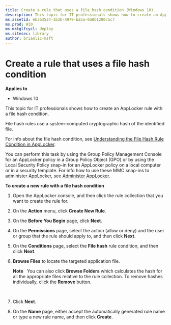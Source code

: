 ```yaml
---
title: Create a rule that uses a file hash condition (Windows 10)
description: This topic for IT professionals shows how to create an AppLocker rule with a file hash condition.
ms.assetid: eb3b3524-1b3b-4979-ba5a-0a0b1280c5c7
ms.prod: W10
ms.mktglfcycl: deploy
ms.sitesec: library
author: brianlic-msft
---
```


# Create a rule that uses a file hash condition


**Applies to**

-   Windows 10

This topic for IT professionals shows how to create an AppLocker rule with a file hash condition.

File hash rules use a system-computed cryptographic hash of the identified file.

For info about the file hash condition, see [Understanding the File Hash Rule Condition in AppLocker](understanding-the-file-hash-rule-condition-in-applocker.md).

You can perform this task by using the Group Policy Management Console for an AppLocker policy in a Group Policy Object (GPO) or by using the Local Security Policy snap-in for an AppLocker policy on a local computer or in a security template. For info how to use these MMC snap-ins to administer AppLocker, see [Administer AppLocker](administer-applocker.md#bkmk-using-snapins).

**To create a new rule with a file hash condition**

1.  Open the AppLocker console, and then click the rule collection that you want to create the rule for.

2.  On the **Action** menu, click **Create New Rule**.

3.  On the **Before You Begin** page, click **Next**.

4.  On the **Permissions** page, select the action (allow or deny) and the user or group that the rule should apply to, and then click **Next**.

5.  On the **Conditions** page, select the **File hash** rule condition, and then click **Next**.

6.  **Browse Files** to locate the targeted application file.

    **Note**  
    You can also click **Browse Folders** which calculates the hash for all the appropriate files relative to the rule collection. To remove hashes individually, click the **Remove** button.

     

7.  Click **Next**.

8.  On the **Name** page, either accept the automatically generated rule name or type a new rule name, and then click **Create**.

 

 





